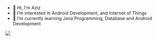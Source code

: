 - 👋 Hi, I’m Aziz
- 👀 I’m interested in Android Development, and Internet of Things
- 🌱 I’m currently learning Java Programming, Database and Android Development


<img src="https://github-readme-stats.vercel.app/api?username=abdaziz-04&theme=algolia&show_icons=true"/>
